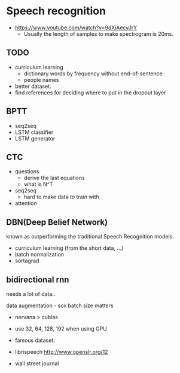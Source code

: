 # Speech recognition

- https://www.youtube.com/watch?v=9dXiAecyJrY
  - Usually the length of samples to make spectrogram is 20ms.

## TODO

- curriculum learning
  - dictionary words by frequency without end-of-sentence
  - people names
- better dataset.
- find references for deciding where to put in the dropout layer

## BPTT

- seq2seq
- LSTM classifier
- LSTM generator

## CTC

- questions
  - derive the last equations
  - what is N^T
- seq2seq
  - hard to make data to train with
- attention

## DBN(Deep Belief Network)

known as outperforming the traditional Speech Recognition models.

- curriculum learning (from the short data, ...)
- batch normalization
- sortagrad

## bidirectional rnn

needs a lot of data..

data augmentation - sox
batch size matters

- nervana > cublas
- use 32, 64, 128, 192 when using GPU

- famous dataset:
- librispeech http://www.openslr.org/12
- wall street journal
